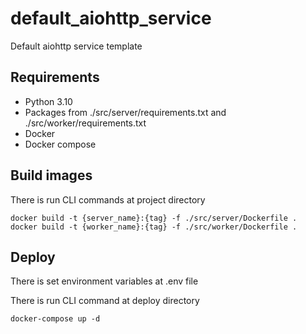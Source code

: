 # default_aiohttp_service
Default aiohttp service template

## Requirements
  * Python 3.10
  * Packages from ./src/server/requirements.txt and ./src/worker/requirements.txt
  * Docker
  * Docker compose

## Build images
  There is run CLI commands at project directory 
  
    docker build -t {server_name}:{tag} -f ./src/server/Dockerfile .
    docker build -t {worker_name}:{tag} -f ./src/worker/Dockerfile .

## Deploy
  There is set environment variables at .env file
  
  There is run CLI command at deploy directory

    docker-compose up -d
